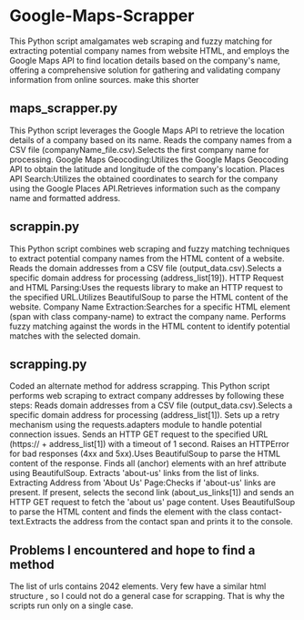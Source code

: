 # Google-Maps-Scrapper
This Python script amalgamates web scraping and fuzzy matching for extracting potential company names from website HTML, and employs the Google Maps API to find location details based on the company's name, offering a comprehensive solution for gathering and validating company information from online sources. make this shorter
## maps_scrapper.py 
This Python script leverages the Google Maps API to retrieve the location details of a company based on its name.
Reads the company names from a CSV file (companyName_file.csv).Selects the first company name for processing.
Google Maps Geocoding:Utilizes the Google Maps Geocoding API to obtain the latitude and longitude of the company's location.
Places API Search:Utilizes the obtained coordinates to search for the company using the Google Places API.Retrieves information such as the company name and formatted address.

## scrappin.py
This Python script combines web scraping and fuzzy matching techniques to extract potential company names from the HTML content of a website.
Reads the domain addresses from a CSV file (output_data.csv).Selects a specific domain address for processing (address_list[19]).
HTTP Request and HTML Parsing:Uses the requests library to make an HTTP request to the specified URL.Utilizes BeautifulSoup to parse the HTML content of the website.
Company Name Extraction:Searches for a specific HTML element (span with class company-name) to extract the company name.
Performs fuzzy matching against the words in the HTML content to identify potential matches with the selected domain.

## scrapping.py
Coded an alternate method for address scrapping.
This Python script performs web scraping to extract company addresses by following these steps:
Reads domain addresses from a CSV file (output_data.csv).Selects a specific domain address for processing (address_list[1]).
Sets up a retry mechanism using the requests.adapters module to handle potential connection issues.
Sends an HTTP GET request to the specified URL (https:// + address_list[1]) with a timeout of 1 second.
Raises an HTTPError for bad responses (4xx and 5xx).Uses BeautifulSoup to parse the HTML content of the response.
Finds all <a> (anchor) elements with an href attribute using BeautifulSoup.
Extracts 'about-us' links from the list of links.
Extracting Address from 'About Us' Page:Checks if 'about-us' links are present.
If present, selects the second link (about_us_links[1]) and sends an HTTP GET request to fetch the 'about us' page content.
Uses BeautifulSoup to parse the HTML content and finds the <span> element with the class contact-text.Extracts the address from the contact span and prints it to the console.

## Problems I encountered and hope to find a method
The list of urls contains 2042 elements. Very few have a similar html structure , so I could not do a general case for scrapping. That is why the scripts run only on a single case.
